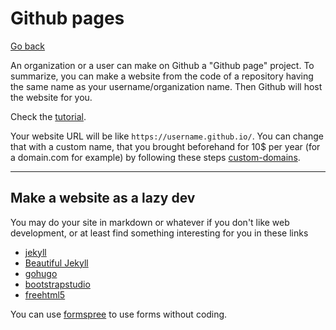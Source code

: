 # Github pages

[Go back](../index.md#advanced-github-concepts)

An organization or a user
can make on Github a "Github page" project. To summarize,
you can make a website from the code of a repository
having the same name as your username/organization name.
Then Github will host the website for you.

Check the [tutorial](https://pages.github.com/).

Your website URL will be like ``https://username.github.io/``.
You can change that with a custom name,
that you brought beforehand for 10$ per year (for a domain.com
for example) by following these steps
[custom-domains](https://docs.github.com/en/pages/configuring-a-custom-domain-for-your-github-pages-site/about-custom-domains-and-github-pages).

<hr class="sl">

## Make a website as a lazy dev

You may do your site in markdown or whatever
if you don't like web development, or at least
find something interesting for you in these links

* [jekyll](https://jekyllrb.com/docs/)
* [Beautiful Jekyll](https://beautifuljekyll.com/)
* [gohugo](https://gohugo.io/)
* [bootstrapstudio](https://bootstrapstudio.io/)
* [freehtml5](https://freehtml5.co/)

You can use [formspree](https://formspree.io/)
to use forms without coding.